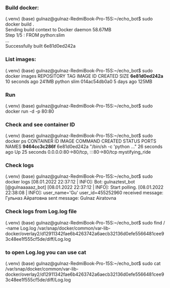 ### Build docker:
(.venv) (base) gulnaz@gulnaz-RedmiBook-Pro-15S:~/echo_bot$ sudo docker build . <br />
Sending build context to Docker daemon  58.67MB<br />
Step 1/5 : FROM python:slim<br />
...<br />
Successfully built 6e81d0ed242a<br />

### List images:
(.venv) (base) gulnaz@gulnaz-RedmiBook-Pro-15S:~/echo_bot$ sudo docker images
REPOSITORY   TAG       IMAGE ID       CREATED          SIZE
<none>       <none>    **6e81d0ed242a**   10 seconds ago   241MB
python       slim      014ac54db0a0   5 days ago       125MB


### Run
(.venv) (base) gulnaz@gulnaz-RedmiBook-Pro-15S:~/echo_bot$ sudo docker run -d -p 80:80 <your image ID>

### Check and see container ID
(.venv) (base) gulnaz@gulnaz-RedmiBook-Pro-15S:~/echo_bot$ sudo docker ps
CONTAINER ID   IMAGE          COMMAND                  CREATED          STATUS          PORTS                               NAMES
**9464cc3c286f**   6e81d0ed242a   "/bin/sh -c 'python …"   26 seconds ago   Up 25 seconds   0.0.0.0:80->80/tcp, :::80->80/tcp   mystifying_ride

### Check logs
(.venv) (base) gulnaz@gulnaz-RedmiBook-Pro-15S:~/echo_bot$ sudo docker logs <your container ID>
[08.01.2022 22:37:12 | INFO]: Bot: gulnaztest_bot [@gulnaaaaaz_bot]
[08.01.2022 22:37:12 | INFO]: Start polling.
[08.01.2022 22:38:08 | INFO]: user_name='Gu' user_id=455252960 received message: Гульназ Айратовна 
sent message: Gulnaz Airatovna

### Check logs from Log.log file
(.venv) (base) gulnaz@gulnaz-RedmiBook-Pro-15S:~/echo_bot$ sudo find / -name Log.log 
/var/snap/docker/common/var-lib-docker/overlay2/d12911342fae6b4263742a6aecb32136d0efe5566481cee93c48ee1f555cf5de/diff/Log.log
### to open Log.log you can use cat
(.venv) (base) gulnaz@gulnaz-RedmiBook-Pro-15S:~/echo_bot$ sudo cat /var/snap/docker/common/var-lib-docker/overlay2/d12911342fae6b4263742a6aecb32136d0efe5566481cee93c48ee1f555cf5de/diff/Log.log
